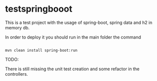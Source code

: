# testspringbooot
This is a test project with the usage of spring-boot,
spring data and h2 in memory db.

In order to deploy it you should run in the main folder the command

<code>
mvn clean install spring-boot:run
</code>

TODO:

There is still missing the unit test creation and some refactor in the controllers.
